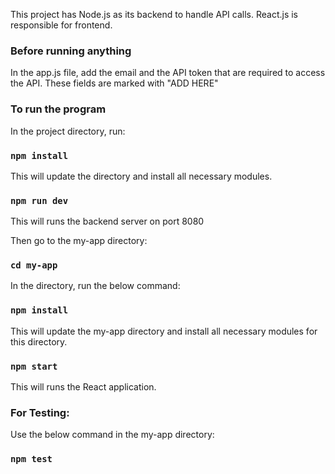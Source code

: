 This project has Node.js as its backend to handle API calls. React.js is responsible for frontend.

### Before running anything
In the app.js file, add the email and the API token that are required to access the API. These fields are marked with "ADD HERE"


### To run the program

In the project directory, run:

### `npm install`

This will update the directory and install all necessary modules.


### `npm run dev`

This will runs the backend server on port 8080

Then go to the my-app directory:

### `cd my-app`

In the directory, run the below command:

### `npm install`

This will update the my-app directory and install all necessary modules for this directory.

### `npm start`

This will runs the React application.


### For Testing:
Use the below command in the my-app directory:
### `npm test`